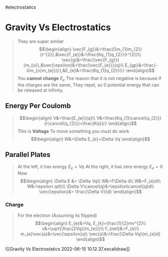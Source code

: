 #electrostatics 
# Gravity Vs Electrostatics
> They are super similar
> $$\begin{align}
\vec{F_{g}}&=\frac{Gm_{1}m_{2}}{r^{2}},&\vec{F_{e}}&=\frac{Kq_{1}q_{2}}{r^{2}}\\
\vec{g}&=\frac{\vec{F_{g}}}{m_{o}},&\vec{\epsilon}&=\frac{\vec{F_{e}}}{q}\\
E_{gp}&=\frac{-Gm_{o}m_{e}}{r},&E_{e}&=\frac{Kq_{1}q_{2}}{r}
\end{align}$$
You **cannot change** $E_{e}$ 
The reason that it is not negative is because if the charges are the same, They repel, so 0 potential energy that can be released at infinity.
## Energy Per Coulomb
> $$\begin{align}
V&=\frac{E_{e}}{q}\\
V&=\frac{Kq_{1}\cancel{q_{2}}}{r\cancel{q_{2}}}=\frac{Kq}{r}
\end{align}$$
This is **Voltage**
To move something you must do work
> $$\begin{align}
W&=\Delta E_{e}=\Delta Vq
\end{align}$$

## Parallel Plates
> At the left, it has energy $E_{e}=Vq$
> At the right, it has zero energy $E_{e}=0$
> Now
> $$\begin{align}
\Delta E &= \Delta Vq\\
W&=F\Delta d\\
W&=F_{e}d\\
W&=\epsilon qd\\\\
\Delta V\cancel{q}&=\epsilon\cancel{q}d\\
\vec{\epsilon}&= \frac{\Delta V}{d}
\end{align}$$
### Charge
> For the electron (Assuming its flipped)
> $$\begin{align}
E_{e}&=Vq, E_{k}=\frac{1}{2}mv^{2}\\
v&=\sqrt{\frac{2Vq}{m_{e}}}\\
F_{net}&=F_{e}\\
m_{e}\vec{a}&=\vec{\epsilon}q\\
\vec{a}&=\frac{\Delta Vq}{m_{e}d}
\end{align}$$

![[Gravity Vs Electrostatics 2022-06-15 10.12.37.excalidraw]]